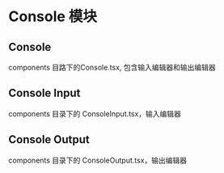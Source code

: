 # Console 模块

## Console

components 目路下的Console.tsx, 包含输入编辑器和输出编辑器

## Console Input

components 目录下的 ConsoleInput.tsx，输入编辑器

## Console Output

components 目录下的 ConsoleOutput.tsx，输出编辑器
